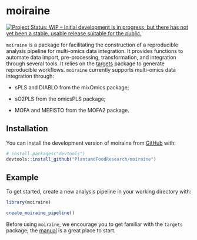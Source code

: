 
<!-- README.md is generated from README.Rmd. Please edit that file -->

# moiraine

<!-- badges: start -->

[![Project Status: WIP – Initial development is in progress, but there
has not yet been a stable, usable release suitable for the
public.](https://www.repostatus.org/badges/latest/wip.svg)](https://www.repostatus.org/#wip)
<!-- badges: end -->

`moiraine` is a package for facilitating the construction of a
reproducible analysis pipeline for multi-omics data integration. It
provides functions to automate data import, pre-processing,
transformation, and integration through several tools. It relies on the
[targets](https://books.ropensci.org/targets/) package to generate
reproducible workflows. `moiraine` currently supports multi-omics data
integration through:

- sPLS and DIABLO from the mixOmics package;

- sO2PLS from the omicsPLS package;

- MOFA and MEFISTO from the MOFA2 package.

## Installation

You can install the development version of moiraine from
[GitHub](https://github.com/) with:

``` r
# install.packages("devtools")
devtools::install_github("PlantandFoodResearch/moiraine")
```

## Example

To get started, create a new analysis pipeline in your working directory
with:

``` r
library(moiraine)

create_moiraine_pipeline()
```

Before using `moiraine`, we encourage you to get familiar with the
`targets` package; the [manual](https://books.ropensci.org/targets/) is
a great place to start.
